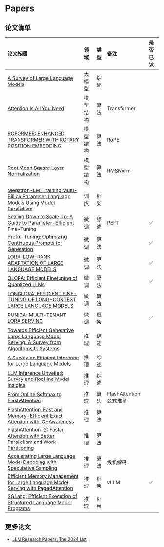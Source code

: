 # Papers

## 论文清单

|                                                              论文标题                                                               |   领域   | 类型 |          备注           | 是否已读 |
| :---------------------------------------------------------------------------------------------------------------------------------- | :------- | :--- | :---------------------- | :------- |
| [<u>A Survey of Large Language Models</u>](./Papers/LLM综述.pdf)                                                                    | 大模型   | 综述 |                         |          |
| [<u>Attention Is All You Need</u>](./Papers/Transformer.pdf)                                                                        | 模型结构 | 算法 | Transformer             |          |
| [<u>ROFORMER: ENHANCED TRANSFORMER WITH ROTARY POSITION EMBEDDING</u>](./Papers/RoPE.pdf)                                           | 模型结构 | 算法 | RoPE                    |          |
| [<u>Root Mean Square Layer Normalization</u>](./Papers/RMSNorm.pdf)                                                                 | 模型结构 | 算法 | RMSNorm                 |          |
| [<u>Megatron-LM: Training Multi-Billion Parameter Language Models Using Model Parallelism</u>](./Papers/Megatron-LM.pdf)            | 训练     | 框架 |                         |          |
| [<u>Scaling Down to Scale Up: A Guide to Parameter-Efficient Fine-Tuning</u>](./Papers/PEFT综述.pdf)                                | 微调     | 综述 | PEFT                    | ✅        |
| [<u>Prefix-Tuning: Optimizing Continuous Prompts for Generation</u>](./Papers/Prefix-Tuning.pdf)                                    | 微调     | 算法 |                         | ✅        |
| [<u>LORA: LOW-RANK ADAPTATION OF LARGE LANGUAGE MODELS</u>](./Papers/LoRA.pdf)                                                      | 微调     | 算法 |                         | ✅        |
| [<u>QLORA: Efficient Finetuning of Quantized LLMs</u>](./Papers/QLoRA.pdf)                                                          | 微调     | 算法 |                         | ✅        |
| [<u>LONGLORA: EFFICIENT FINE-TUNING OF LONG-CONTEXT LARGE LANGUAGE MODELS</u>](./Papers/LongLoRA.pdf)                               | 微调     | 算法 |                         |          |
| [<u>PUNICA: MULTI-TENANT LORA SERVING</u>](./Papers/Punica.pdf)                                                                     | 微调     | 框架 |                         | ✅        |
| [<u>Towards Efficient Generative Large Language Model Serving: A Survey from Algorithms to Systems</u>](./Papers/LLM推理综述-1.pdf) | 推理     | 综述 |                         |          |
| [<u>A Survey on Efficient Inference for Large Language Models</u>](./Papers/LLM推理综述-2.pdf)                                      | 推理     | 综述 |                         |          |
| [<u>LLM Inference Unveiled: Survey and Roofline Model Insights</u>](./Papers/LLM推理综述-3.pdf)                                     | 推理     | 综述 |                         |          |
| [<u>From Online Softmax to FlashAttention</u>](./Papers/FlashAttention-note.pdf)                                                    | 推理     | 算法 | FlashAttention 公式推导 |          |
| [<u>FlashAttention: Fast and Memory-Efficient Exact Attention with IO-Awareness</u>](./Papers/FlashAttention-v1.pdf)                | 推理     | 算法 |                         |          |
| [<u>FlashAttention-2: Faster Attention with Better Parallelism and Work Partitioning</u>](./Papers/FlashAttention-v2.pdf)           | 推理     | 算法 |                         |          |
| [<u>Accelerating Large Language Model Decoding with Speculative Sampling</u>](./Papers/Speculative_Sampling.pdf)                    | 推理     | 算法 | 投机解码                |          |
| [<u>Efficient Memory Management for Large Language Model Serving with PagedAttention</u>](./Papers/vLLM.pdf)                        | 推理     | 框架 | vLLM                    | ✅        |
| [<u>SGLang: Efficient Execution of Structured Language Model Programs</u>](./Papers/SGLang.pdf)                                     | 推理     | 框架 |                         |          |

<!-- 是否已读：✅、✗ -->

## 更多论文

- [<u>LLM Research Papers: The 2024 List</u>](https://magazine.sebastianraschka.com/p/llm-research-papers-the-2024-list?utm_source=publication-search)
